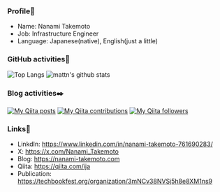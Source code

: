 ### Profile🧾
- Name: Nanami Takemoto
- Job: Infrastructure Engineer
- Language: Japanese(native), English(just a little)

### GitHub activities🐙
![Top Langs](https://github-readme-stats.vercel.app/api/top-langs/?username=nanami-takemoto&hide=html)
![mattn's github stats](https://github-readme-stats.vercel.app/api?username=nanami-takemoto&show_icons=true&count_private=true&line_height=20)

### Blog activities✒️
[![My Qiita posts](https://qiita-badge.apiapi.app/s/ija/posts.svg)](http://qiita.com/ija)
[![My Qiita contributions](https://qiita-badge.apiapi.app/s/ija/contributions.svg)](http://qiita.com/ija)
[![My Qiita followers](https://qiita-badge.apiapi.app/s/ija/followers.svg)](http://qiita.com/ija)

### Links🔗
- LinkdIn: https://www.linkedin.com/in/nanami-takemoto-761690283/
- X: https://x.com/Nanami_Takemoto
- Blog: https://nanami-takemoto.com
- Qiita: https://qiita.com/ija
- Publication: https://techbookfest.org/organization/3mNCv38NVSj5h8e8XM1ns9


<!---
nanami-takemoto/nanami-takemoto is a ✨ special ✨ repository because its `README.md` (this file) appears on your GitHub profile.
You can click the Preview link to take a look at your changes.
--->
